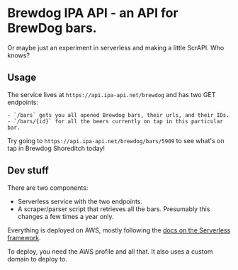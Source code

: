 # Brewdog IPA API - an API for BrewDog bars.

Or maybe just an experiment in serverless and making a little ScrAPI. Who knows?

## Usage

The service lives at `https://api.ipa-api.net/brewdog` and has two GET endpoints:

    - `/bars` gets you all opened Brewdog bars, their urls, and their IDs.
    - `/bars/{id}` for all the beers currently on tap in this particular bar.

Try going to `https://api.ipa-api.net/brewdog/bars/5909` to see what's on tap in Brewdog Shoreditch today!

## Dev stuff

There are two components:

- Serverless service with the two endpoints.
- A scraper/parser script that retrieves all the bars. Presumably this changes a few times a year only.

Everything is deployed on AWS, mostly following the [docs on the Serverless framework](https://serverless.com/framework/docs/providers/aws/guide/quick-start/).

To deploy, you need the AWS profile and all that. It also uses a custom domain to deploy to.